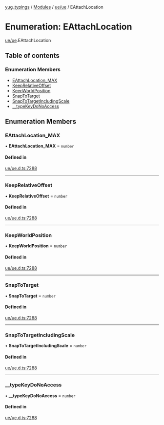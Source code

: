 [yug_typings](../README.md) / [Modules](../modules.md) / [ue/ue](../modules/ue_ue.md) / EAttachLocation

# Enumeration: EAttachLocation

[ue/ue](../modules/ue_ue.md).EAttachLocation

## Table of contents

### Enumeration Members

- [EAttachLocation\_MAX](ue_ue.EAttachLocation.md#eattachlocation_max)
- [KeepRelativeOffset](ue_ue.EAttachLocation.md#keeprelativeoffset)
- [KeepWorldPosition](ue_ue.EAttachLocation.md#keepworldposition)
- [SnapToTarget](ue_ue.EAttachLocation.md#snaptotarget)
- [SnapToTargetIncludingScale](ue_ue.EAttachLocation.md#snaptotargetincludingscale)
- [\_\_typeKeyDoNoAccess](ue_ue.EAttachLocation.md#__typekeydonoaccess)

## Enumeration Members

### EAttachLocation\_MAX

• **EAttachLocation\_MAX** = `number`

#### Defined in

[ue/ue.d.ts:7288](https://github.com/YugMetaverse/yug_typings/blob/b7d9b19/ue/ue.d.ts#L7288)

___

### KeepRelativeOffset

• **KeepRelativeOffset** = `number`

#### Defined in

[ue/ue.d.ts:7288](https://github.com/YugMetaverse/yug_typings/blob/b7d9b19/ue/ue.d.ts#L7288)

___

### KeepWorldPosition

• **KeepWorldPosition** = `number`

#### Defined in

[ue/ue.d.ts:7288](https://github.com/YugMetaverse/yug_typings/blob/b7d9b19/ue/ue.d.ts#L7288)

___

### SnapToTarget

• **SnapToTarget** = `number`

#### Defined in

[ue/ue.d.ts:7288](https://github.com/YugMetaverse/yug_typings/blob/b7d9b19/ue/ue.d.ts#L7288)

___

### SnapToTargetIncludingScale

• **SnapToTargetIncludingScale** = `number`

#### Defined in

[ue/ue.d.ts:7288](https://github.com/YugMetaverse/yug_typings/blob/b7d9b19/ue/ue.d.ts#L7288)

___

### \_\_typeKeyDoNoAccess

• **\_\_typeKeyDoNoAccess** = `number`

#### Defined in

[ue/ue.d.ts:7288](https://github.com/YugMetaverse/yug_typings/blob/b7d9b19/ue/ue.d.ts#L7288)
